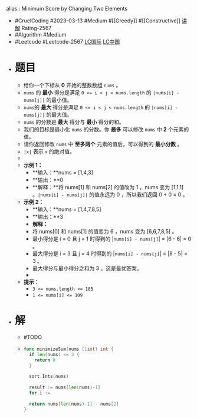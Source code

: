 alias:: Minimum Score by Changing Two Elements

- #CruelCoding #2023-03-13 #Medium #[[Greedy]] #[[Constructive]] [讲解](https://youtu.be/264neqgF3gM) Rating-2567
- #Algorithm #Medium
- #Leetcode #Leetcode-2567 [LC国际](https://leetcode.com/problems/minimum-score-by-changing-two-elements/) [LC中国](https://leetcode.cn/problems/minimum-score-by-changing-two-elements/)
- # 题目
	- 给你一个下标从 **0** 开始的整数数组 `nums` 。
	- `nums` 的 **最小** 得分是满足 `0 <= i < j < nums.length` 的 `|nums[i] - nums[j]|` 的最小值。
	- `nums`的 **最大** 得分是满足 `0 <= i < j < nums.length` 的 `|nums[i] - nums[j]|` 的最大值。
	- `nums` 的分数是 **最大** 得分与 **最小** 得分的和。
	- 我们的目标是最小化 `nums` 的分数。你 **最多** 可以修改 `nums` 中 **2** 个元素的值。
	- 请你返回修改 `nums` 中 **至多两个** 元素的值后，可以得到的 **最小分数** 。
	- `|x|` 表示 `x` 的绝对值。
	-
	- **示例 1：**
		- **输入：**nums = [1,4,3]
		- **输出：**0
		- **解释：**将 nums[1] 和 nums[2] 的值改为 1 ，nums 变为 [1,1,1] 。`|nums[i] - nums[j]|` 的值永远为 0 ，所以我们返回 0 + 0 = 0 。
	- **示例 2：**
		- **输入：**nums = [1,4,7,8,5]
		- **输出：**3
		- **解释：**
		- 将 nums[0] 和 nums[1] 的值变为 6 ，nums 变为 [6,6,7,8,5] 。
		- 最小得分是 i = 0 且 j = 1 时得到的 |`nums[i] - nums[j]`| = |6 - 6| = 0 。
		- 最大得分是 i = 3 且 j = 4 时得到的 |`nums[i] - nums[j]`| = |8 - 5| = 3 。
		- 最大得分与最小得分之和为 3 。这是最优答案。
		-
	- **提示：**
		- `3 <= nums.length <= 105`
		- `1 <= nums[i] <= 109`
- # 解
	- #TODO
	- ```go
	  func minimizeSum(nums []int) int {
	    if len(nums) <= 3 {
	      return 0
	    }
	    
	    sort.Ints(nums)
	    
	    result := nums[len(nums)-1]
	    for.i := 
	    
	    return nums[len(nums)-1] - nums[2]
	  }
	  ```